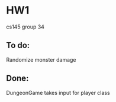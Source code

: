 # HW1
cs145 group 34

## To do:
Randomize monster damage

## Done:
DungeonGame takes input for player class
